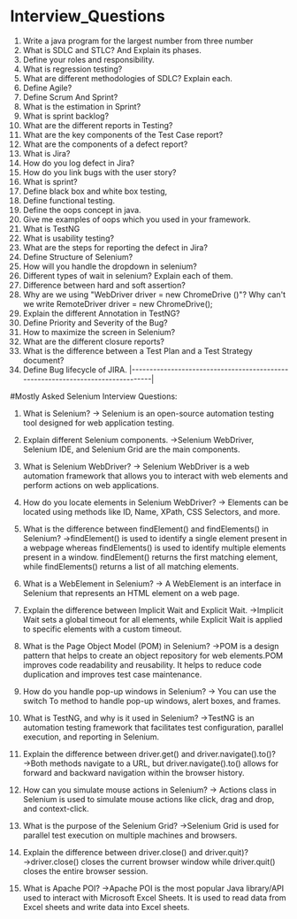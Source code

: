 # Interview_Questions
1. Write a java program for the largest number from three number
2. What is SDLC and STLC? And Explain its phases.
3. Define your roles and responsibility.
4. What is regression testing?
5. What are different methodologies of SDLC? Explain each.
6. Define Agile?
7. Define Scrum And Sprint?
8. What is the estimation in Sprint?
9. What is sprint backlog?
10. What are the different reports in Testing?
11. What are the key components of the Test Case report?
12. What are the components of a defect report?
13. What is Jira?
14. How do you log defect in Jira?
15. How do you link bugs with the user story?
16. What is sprint?
17. Define black box and white box testing,
18. Define functional testing.
19. Define the oops concept in java.
20. Give me examples of oops which you used in your framework.
21. What is TestNG
22. What is usability testing?
23. What are the steps for reporting the defect in Jira?
24. Define Structure of Selenium?
25. How will you handle the dropdown in selenium?
26. Different types of wait in selenium? Explain each of them.
27. Difference between hard and soft assertion?
28. Why are we using "WebDriver driver = new ChromeDrive ()"? 
Why can't we write RemoteDriver driver = new ChromeDrive();
29. Explain the different Annotation in TestNG?
30. Define Priority and Severity of the Bug?
31. How to maximize the screen in Selenium?
32. What are the different closure reports?
33. What is the difference between a Test Plan and a Test Strategy document?
34. Define Bug lifecycle of JIRA.
|--------------------------------------------------------------------------------|

#Mostly Asked Selenium Interview Questions:

1. What is Selenium?
→ Selenium is an open-source automation testing tool designed for web application testing.

2. Explain different Selenium components.
→Selenium WebDriver, Selenium IDE, and Selenium Grid are the main components.

3. What is Selenium WebDriver?
→ Selenium WebDriver is a web automation framework that allows you to interact with web elements and perform actions on web applications.

4. How do you locate elements in Selenium WebDriver?
→ Elements can be located using methods like ID, Name, XPath, CSS Selectors, and more.

5. What is the difference between findElement() and findElements() in Selenium?
→findElement() is used to identify a single element present in a webpage whereas findElements() is used to identify multiple elements present in a window. findElement() returns the first matching element, while findElements() returns a list of all matching elements.

6. What is a WebElement in Selenium?
→ A WebElement is an interface in Selenium that represents an HTML element on a web page.

7. Explain the difference between Implicit Wait and Explicit Wait.
→Implicit Wait sets a global timeout for all elements, while Explicit Wait is applied to specific elements with a custom timeout.

8. What is the Page Object Model (POM) in Selenium?
→POM is a design pattern that helps to create an object repository for web elements.POM improves code readability and reusability. It helps to reduce code duplication and improves test case maintenance.

9. How do you handle pop-up windows in Selenium?
→ You can use the switch To method to handle pop-up windows, alert boxes, and frames.

10. What is TestNG, and why is it used in Selenium?
→TestNG is an automation testing framework that facilitates test configuration, parallel execution, and reporting in Selenium.

11. Explain the difference between driver.get() and driver.navigate().to()?
→Both methods navigate to a URL, but driver.navigate().to() allows for forward and backward navigation within the browser history.

12. How can you simulate mouse actions in Selenium?
→ Actions class in Selenium is used to simulate mouse actions like click, drag and drop, and context-click.

13. What is the purpose of the Selenium Grid?
→Selenium Grid is used for parallel test execution on multiple machines and browsers.

14. Explain the difference between driver.close() and driver.quit)?
→driver.close() closes the current browser window while driver.quit() closes the entire browser session.

15. What is Apache POI?
→Apache POI is the most popular Java library/API used to interact with Microsoft Excel Sheets. It is used to read data from Excel sheets and write data into Excel sheets.

